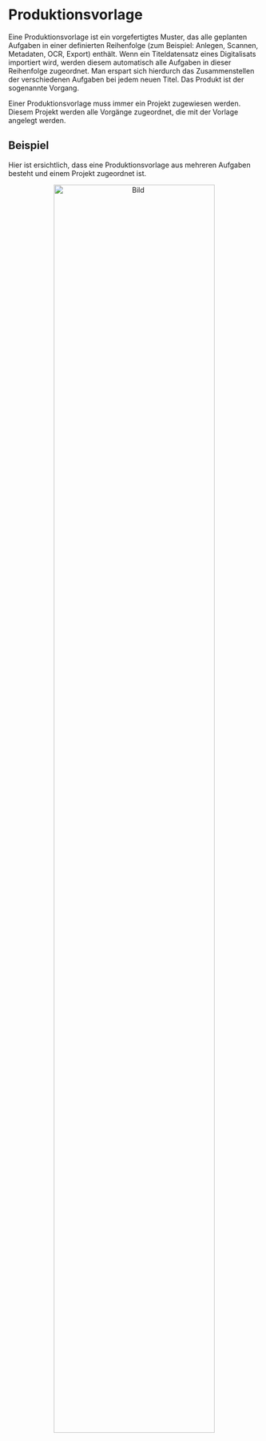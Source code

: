 # Produktionsvorlage

Eine Produktionsvorlage ist ein vorgefertigtes Muster, das alle geplanten Aufgaben in einer definierten Reihenfolge (zum Beispiel: Anlegen, Scannen, Metadaten, OCR, Export) enthält. Wenn ein Titeldatensatz eines Digitalisats importiert wird, werden diesem automatisch alle Aufgaben in dieser Reihenfolge zugeordnet. Man erspart sich hierdurch das Zusammenstellen der verschiedenen Aufgaben bei jedem neuen Titel. Das Produkt ist der sogenannte Vorgang.

Einer Produktionsvorlage muss immer ein Projekt zugewiesen werden. Diesem Projekt werden alle Vorgänge zugeordnet, die mit der Vorlage angelegt werden. 

## Beispiel

Hier ist ersichtlich, dass eine Produktionsvorlage aus mehreren Aufgaben besteht und einem Projekt zugeordnet ist.

<center><img src= "../pictures/ProduktionsvorlagenWorkflow.png" alt="Bild" width= 80% height= auto></center>
